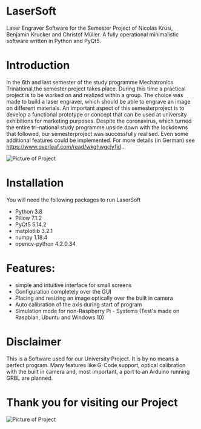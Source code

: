 LaserSoft
====

Laser Engraver Software for the Semester Project of Nicolas Krüsi, Benjamin Krucker and Christof Müller.
A fully operational minimalistic software written in Python and PyQt5.  

# Introduction
In the 6th and last semester of the study programme Mechatronics Trinational,the semester project takes place. During this time a practical project is to be worked on and realized within a group. The choice was made to build a laser engraver, which should be able to engrave an image on different materials. An important aspect of this semesterproject  is  to  develop  a  functional  prototype  or  concept  that  can  be  used  at  university exhibitions for marketing purposes. Despite the coronavirus, which turned the entire tri-national study programme upside down with the lockdowns that followed, our semesterproject was successfully realised. Even some additional features could be implemented.
For more details (in German) see https://www.overleaf.com/read/wkghwgcjyfjd .

![Picture of Project](https://github.com/atorha/LaserSoft/blob/master/images/help/Semesterarbeit-59.jpg)

# Installation
You will need the following packages to run LaserSoft
- Python 3.8
- Pillow	    7.1.2
- PyQt5	        5.14.2
- matplotlib    3.2.1
- numpy	        1.18.4
- opencv-python	4.2.0.34

# Features:
- simple and intuitive interface for small screens
- Configuration completely over the GUI
- Placing and resizing an image optically over the built in camera
- Auto calibration of the axis during start of program
 - Simulation mode for non-Raspberry Pi - Systems (Test's made on Raspbian, Ubuntu and Windows 10)

# Disclaimer
This is a Software used for our University Project. It is by no means a perfect program. Many features like G-Code support, optical calibration with the built in camera and, most important, a port to an Arduino running GRBL are planned. 

# Thank you for visiting our Project
![Picture of Project](https://github.com/atorha/LaserSoft/blob/master/images/help/readMeAbout.jpg)
